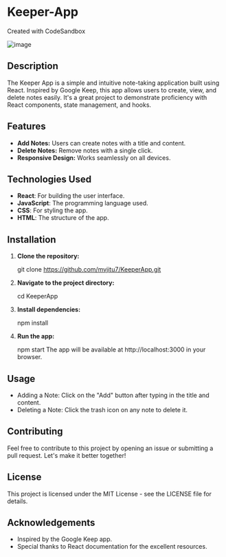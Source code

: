 # Keeper-App
Created with CodeSandbox

![image](https://github.com/user-attachments/assets/28c65346-7d0a-4a72-9140-fb6ac9ef886c)



## Description

The Keeper App is a simple and intuitive note-taking application built using React. Inspired by Google Keep, this app allows users to create, view, and delete notes easily. It's a great project to demonstrate proficiency with React components, state management, and hooks.

## Features

- **Add Notes:** Users can create notes with a title and content.
- **Delete Notes:** Remove notes with a single click.
- **Responsive Design:** Works seamlessly on all devices.

## Technologies Used

- **React**: For building the user interface.
- **JavaScript**: The programming language used.
- **CSS**: For styling the app.
- **HTML**: The structure of the app.

## Installation

1. **Clone the repository:**
   
   git clone https://github.com/mvjitu7/KeeperApp.git

2. **Navigate to the project directory:**

   cd KeeperApp

3. **Install dependencies:**

   npm install

4. **Run the app:**

   npm start
   The app will be available at http://localhost:3000 in your browser.

## Usage

- Adding a Note: Click on the "Add" button after typing in the title and content.
- Deleting a Note: Click the trash icon on any note to delete it.

## Contributing

Feel free to contribute to this project by opening an issue or submitting a pull request. Let's make it better together!

## License

This project is licensed under the MIT License - see the LICENSE file for details.

## Acknowledgements

- Inspired by the Google Keep app.
- Special thanks to React documentation for the excellent resources.
